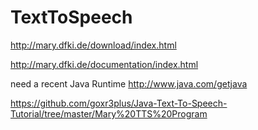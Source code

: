 # TextToSpeech

http://mary.dfki.de/download/index.html

http://mary.dfki.de/documentation/index.html


need a recent Java Runtime http://www.java.com/getjava

https://github.com/goxr3plus/Java-Text-To-Speech-Tutorial/tree/master/Mary%20TTS%20Program
